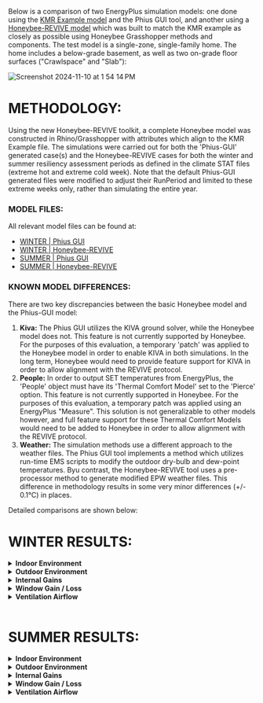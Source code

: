 Below is a comparison of two EnergyPlus simulation models: one done using the [KMR Example model](https://github.com/Phius-ResearchComittee/REVIVE/releases/tag/v24.2.0) and the Phius GUI tool, and another using a [Honeybee-REVIVE model](https://github.com/PH-Tools/honeybee_REVIVE_grasshopper/blob/main/tests/phius_rv2024_model.hbjson) which was built to match the KMR example as closely as possible using Honeybee Grasshopper methods and components. The test model is a single-zone, single-family home. The home includes a below-grade basement, as well as two on-grade floor surfaces ("Crawlspace" and "Slab"):

![Screenshot 2024-11-10 at 1 54 14 PM](https://github.com/user-attachments/assets/16ee8959-04b4-4815-8975-660c6f56d87b)


# METHODOLOGY:
Using the new Honeybee-REVIVE toolkit, a complete Honeybee model was constructed in Rhino/Grasshopper with attributes which align to the KMR Example file. The simulations were carried out for both the 'Phius-GUI' generated case(s) and the Honeybee-REVIVE cases for both the winter and summer resiliency assessment periods as defined in the climate STAT files (extreme hot and extreme cold week). Note that the default Phius-GUI generated files were modified to adjust their RunPeriod and limited to these extreme weeks only, rather than simulating the entire year. 

### MODEL FILES:
All relevant model files can be found at:

- [WINTER | Phius GUI](https://github.com/PH-Tools/honeybee_REVIVE_grasshopper/tree/main/tests/resilience/winter/hbrv)
- [WINTER | Honeybee-REVIVE](https://github.com/PH-Tools/honeybee_REVIVE_grasshopper/tree/main/tests/resilience/winter/phius_gui)
- [SUMMER | Phius GUI](https://github.com/PH-Tools/honeybee_REVIVE_grasshopper/tree/main/tests/resilience/summer/hbrv)
- [SUMMER | Honeybee-REVIVE](https://github.com/PH-Tools/honeybee_REVIVE_grasshopper/tree/main/tests/resilience/summer/phius_gui)


### KNOWN MODEL DIFFERENCES:
There are two key discrepancies between the basic Honeybee model and the Phius-GUI model:
1. **Kiva:** The Phius GUI utilizes the KIVA ground solver, while the Honeybee model does not. This feature is not currently supported by Honeybee. For the purposes of this evaluation, a temporary 'patch' was applied to the Honeybee model in order to enable KIVA in both simulations. In the long term, Honeybee would need to provide feature support for KIVA in order to allow alignment with the REVIVE protocol.
1. **People:** In order to output SET temperatures from EnergyPlus, the 'People' object must have its 'Thermal Comfort Model' set to the 'Pierce' option. This feature is not currently supported in Honeybee. For the purposes of this evaluation, a temporary patch was applied using an EnergyPlus "Measure". This solution is not generalizable to other models however, and full feature support for these Thermal Comfort Models would need to be added to Honeybee in order to allow alignment with the REVIVE protocol.
1. **Weather:** The simulation methods use a different approach to the weather files. The Phius GUI tool implements a method which utilizes run-time EMS scripts to modify the outdoor dry-bulb and dew-point temperatures. Byu contrast, the Honeybee-REVIVE tool uses a pre-processor method to generate modified EPW weather files. This difference in methodology results in some very minor differences (+/- 0.1°C) in places.

Detailed comparisons are shown below:


# WINTER RESULTS:


<details>
<summary><strong>Indoor Environment</strong></summary>

As shown below, the Phius-GUI generated model and the Honeybee-Generated model show very close alignment across the key interior air properties: Dry-Bulb temp, Relative Humidity, and SET Comfort Temperature. The Honeybee model does show a slightly lower air temp, which causes a corresponding drop in the SET temperatures as well. This is likely due to the increased infiltration rate (see below).
![Internal Conditions](https://github.com/user-attachments/assets/507726c3-bc38-4d3e-86b3-b224fae2a736)
</details>

<details>
<summary><strong>Outdoor Environment</strong></summary>

Both simulations show alignment in the outdoor air environment used. Note that there is some small deviation as a result of the different methods used to generate these outdoor air boundary conditions: The Phius GUI uses a runtime EMS script to modify the outdoor air conditions during the EnergyPlus simulation, while the Honeybee-REVIVE tool uses a pre-processor to generate modified EPW files. These methods will inevitable lead to small variations (+/-0.1°C)
![Outdoor Conditions](https://github.com/user-attachments/assets/3c128c2d-2ea0-4d4d-bea0-8d47f14b1595)
</details>


<details>
<summary><strong>Internal Gains</strong></summary>

Internal Gains for people, lighting, and electrical-equipment are aligned between models. Note the small variation in electrical energy: the Phius rules state that we should use 33W continuous to approximate a refrigerator, however the Phius GUI does not follow this rule and instead uses a 44W refrigerator. This discrepancy (10W) is not significant and does not affect the outputs in any meaningful way.
![Internal Heat Gains](https://github.com/user-attachments/assets/ac9ef237-aa64-4ff5-a600-9a9811865228)
</details>


<details>
<summary><strong>Window Gain / Loss</strong></summary>

Window solar gain and heat loss show good alignment between simulations. The window surfaces and constructions are aligned across both simulations, so any variation in heat-gain/heat-loss observed is due to variations in indoor air conditions. The differences observed are minor, where they occur.
![Windows](https://github.com/user-attachments/assets/fbd449b6-0397-42cd-9b07-847d5e6af286)
</details>

<details>
<summary><strong>Ventilation Airflow</strong></summary>

While Mechanical Ventilation and 'Ventilation' (windows) show alignment across both simulations, the infiltration ventilation shows a non-trivial difference. This difference is owing to the different configuration and calculation modes used by the two simulation tools:

While the Phius GUI tool sets values for the 'Temperature Turn Coefficient' and the 'Velocity Term Coefficient' to 0.015 and 0.224 (respectively), the Honeybee simulation leaves these values at the default value of 0. This difference in the calculation parameters accounts for the difference in resulting total infiltration flow rate. These values are not configurable in the Honeybee simulation without using a Measure or other workaround. Owing to the relatively small impact on the overall energy/comfort performance, it is proposed to leave these values different. 
![Screenshot 2024-11-10 at 1 40 40 PM](https://github.com/user-attachments/assets/38e3113d-2f42-4b92-8849-0062d8015872)

![Ventilation](https://github.com/user-attachments/assets/8bce4f48-3aed-43e3-a592-3d6d12c63ab9)
</details>

</br>

# SUMMER RESULTS:

<details>
<summary><strong>Indoor Environment</strong></summary>

As shown below, the Phius-GUI generated model and the Honeybee-Generated model show very close alignment across the key interior air properties: Dry-Bulb temp, Relative Humidity, and SET Comfort Temperature. The Honeybee model does show a slightly lower air temp, which causes a corresponding drop in the SET temperatures as well. This is likely due to the increased infiltration rate (see below).
![Internal Conditions](https://github.com/user-attachments/assets/507726c3-bc38-4d3e-86b3-b224fae2a736)
</details>

<details>
<summary><strong>Outdoor Environment</strong></summary>

Both simulations show alignment in the outdoor air environment used. Note that there is some small deviation as a result of the different methods used to generate these outdoor air boundary conditions: The Phius GUI uses a runtime EMS script to modify the outdoor air conditions during the EnergyPlus simulation, while the Honeybee-REVIVE tool uses a pre-processor to generate modified EPW files. These methods will inevitable lead to small variations (+/-0.1°C)
![Outdoor Conditions](https://github.com/user-attachments/assets/3c128c2d-2ea0-4d4d-bea0-8d47f14b1595)
</details>


<details>
<summary><strong>Internal Gains</strong></summary>

Internal Gains for people, lighting, and electrical-equipment are aligned between models. Note the small variation in electrical energy: the Phius rules state that we should use 33W continuous to approximate a refrigerator, however the Phius GUI does not follow this rule and instead uses a 44W refrigerator. This discrepancy (10W) is not significant and does not affect the outputs in any meaningful way.
![Internal Heat Gains](https://github.com/user-attachments/assets/ac9ef237-aa64-4ff5-a600-9a9811865228)
</details>


<details>
<summary><strong>Window Gain / Loss</strong></summary>

Window solar gain and heat loss show good alignment between simulations. The window surfaces and constructions are aligned across both simulations, so any variation in heat-gain/heat-loss observed is due to variations in indoor air conditions. The differences observed are minor, where they occur.
![Windows](https://github.com/user-attachments/assets/fbd449b6-0397-42cd-9b07-847d5e6af286)
</details>

<details>
<summary><strong>Ventilation Airflow</strong></summary>

While Mechanical Ventilation and 'Ventilation' (windows) show alignment across both simulations, the infiltration ventilation shows a non-trivial difference. This difference is owing to the different configuration and calculation modes used by the two simulation tools:

While the Phius GUI tool sets values for the 'Temperature Turn Coefficient' and the 'Velocity Term Coefficient' to 0.015 and 0.224 (respectively), the Honeybee simulation leaves these values at the default value of 0. This difference in the calculation parameters accounts for the difference in resulting total infiltration flow rate. These values are not configurable in the Honeybee simulation without using a Measure or other workaround. Owing to the relatively small impact on the overall energy/comfort performance, it is proposed to leave these values different. 
![Screenshot 2024-11-10 at 1 40 40 PM](https://github.com/user-attachments/assets/38e3113d-2f42-4b92-8849-0062d8015872)

![Ventilation](https://github.com/user-attachments/assets/8bce4f48-3aed-43e3-a592-3d6d12c63ab9)
</details>
